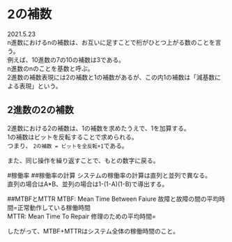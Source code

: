 # 2の補数  
2021.5.23  
n進数におけるnの補数は、お互いに足すことで桁がひとつ上がる数のことを言う。  
例えば、10進数の7の10の補数は3である。  
n進数のnのことを基数と呼ぶ。   
2進数の補数表現には2の補数と1の補数があるが、この内1の補数は「減基数による表現」という。  
  
## 2進数の2の補数  
2進数における2の補数は、1の補数を求めたうえで、1を加算する。  
1の補数はビットを反転することで求められる。  
つまり、  `2の補数 = ビットを全反転+1`である。  
  
また、同じ操作を繰り返すことで、もとの数字に戻る。  
  
#稼働率
##稼働率の計算
システムの稼働率の計算は直列と並列で異なる。  
直列の場合はA*B、並列の場合は1-(1-A)(1-B)で導出する。  
  
##MTBFとMTTR
MTBF: Mean Time Between Faiure 故障と故障の間の平均時間=正常動作している稼働時間  
MTTR: Mean Time To Repair 修理のための平均時間=  
  
したがって、MTBF+MTTRはシステム全体の稼働時間のこと。
